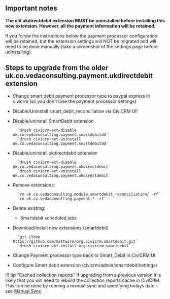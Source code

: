 ## Important notes
**The old ukdirectdebit extension MUST be uninstalled before installing this new extension.  However, all the payment information will be retained.**

If you follow the instructions below the payment processor configuration will be retained, but the extension settings will NOT be migrated and will need to be done manually (take a screenshot of the settings page before uninstalling).

## Steps to upgrade from the older uk.co.vedaconsulting.payment.ukdirectdebit extension

* Change smart debit payment processor type to paypal express in civicrm (so you don't lose the payment processor settings)
* Disable/Uninstall smart_debit_reconciliation via CiviCRM UI!
* Disable/uninstall SmartDebit extension

        `drush civicrm-ext-disable uk.co.vedaconsulting.payment.smartdebitdd`
        `drush civicrm-ext-uninstall uk.co.vedaconsulting.payment.smartdebitdd`

* Disable/uninstall ukdirectdebit extension

        `drush civicrm-ext-disable uk.co.vedaconsulting.payment.ukdirectdebit`
        `drush civicrm-ext-uninstall uk.co.vedaconsulting.payment.ukdirectdebit`

* Remove extensions:

        `rm uk.co.vedaconsulting.module.smartdebit_reconciliation/ -rf`
        `rm uk.co.vedaconsulting.payment.* -rf`

* Delete existing:
  * Smartdebit scheduled jobs

* Download/install new extensions (smartdebit)

        `git clone https://github.com/mattwire/org.civicrm.smartdebit.git`
        `drush civicrm-ext-install org.civicrm.smartdebit`

* Change Payment processor type back to Smart_Debit in CiviCRM UI
* Configure Smart debit extension (civicrm/admin/smartdebit/settings)

!!! tip "Cached collection reports"
    If upgrading from a previous version it is likely that you will need to rebuild the collection reports 
    cache in CiviCRM.  This can be done by running a manual sync and specifying todays date - see 
    [Manual Sync](/sync_manual.md)
